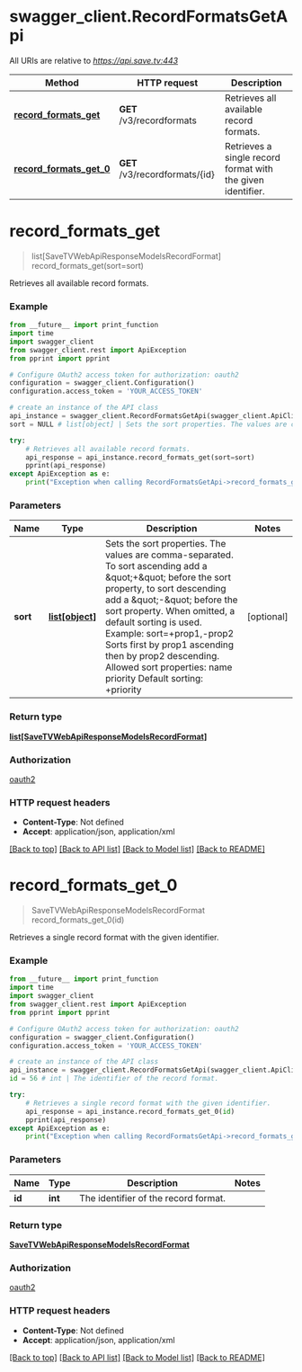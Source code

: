 # swagger_client.RecordFormatsGetApi

All URIs are relative to *https://api.save.tv:443*

Method | HTTP request | Description
------------- | ------------- | -------------
[**record_formats_get**](RecordFormatsGetApi.md#record_formats_get) | **GET** /v3/recordformats | Retrieves all available record formats.
[**record_formats_get_0**](RecordFormatsGetApi.md#record_formats_get_0) | **GET** /v3/recordformats/{id} | Retrieves a single record format with the given identifier.


# **record_formats_get**
> list[SaveTVWebApiResponseModelsRecordFormat] record_formats_get(sort=sort)

Retrieves all available record formats.

### Example
```python
from __future__ import print_function
import time
import swagger_client
from swagger_client.rest import ApiException
from pprint import pprint

# Configure OAuth2 access token for authorization: oauth2
configuration = swagger_client.Configuration()
configuration.access_token = 'YOUR_ACCESS_TOKEN'

# create an instance of the API class
api_instance = swagger_client.RecordFormatsGetApi(swagger_client.ApiClient(configuration))
sort = NULL # list[object] | Sets the sort properties. The values are comma-separated. To sort ascending add a \"+\" before the sort property, to sort descending add a \"-\" before the sort property.    When omitted, a default sorting is used.    Example: sort=+prop1,-prop2    Sorts first by prop1 ascending then by prop2 descending.    Allowed sort properties:    name    priority    Default sorting:    +priority (optional)

try:
    # Retrieves all available record formats.
    api_response = api_instance.record_formats_get(sort=sort)
    pprint(api_response)
except ApiException as e:
    print("Exception when calling RecordFormatsGetApi->record_formats_get: %s\n" % e)
```

### Parameters

Name | Type | Description  | Notes
------------- | ------------- | ------------- | -------------
 **sort** | [**list[object]**](object.md)| Sets the sort properties. The values are comma-separated. To sort ascending add a \&quot;+\&quot; before the sort property, to sort descending add a \&quot;-\&quot; before the sort property.    When omitted, a default sorting is used.    Example: sort&#x3D;+prop1,-prop2    Sorts first by prop1 ascending then by prop2 descending.    Allowed sort properties:    name    priority    Default sorting:    +priority | [optional] 

### Return type

[**list[SaveTVWebApiResponseModelsRecordFormat]**](SaveTVWebApiResponseModelsRecordFormat.md)

### Authorization

[oauth2](../README.md#oauth2)

### HTTP request headers

 - **Content-Type**: Not defined
 - **Accept**: application/json, application/xml

[[Back to top]](#) [[Back to API list]](../README.md#documentation-for-api-endpoints) [[Back to Model list]](../README.md#documentation-for-models) [[Back to README]](../README.md)

# **record_formats_get_0**
> SaveTVWebApiResponseModelsRecordFormat record_formats_get_0(id)

Retrieves a single record format with the given identifier.

### Example
```python
from __future__ import print_function
import time
import swagger_client
from swagger_client.rest import ApiException
from pprint import pprint

# Configure OAuth2 access token for authorization: oauth2
configuration = swagger_client.Configuration()
configuration.access_token = 'YOUR_ACCESS_TOKEN'

# create an instance of the API class
api_instance = swagger_client.RecordFormatsGetApi(swagger_client.ApiClient(configuration))
id = 56 # int | The identifier of the record format.

try:
    # Retrieves a single record format with the given identifier.
    api_response = api_instance.record_formats_get_0(id)
    pprint(api_response)
except ApiException as e:
    print("Exception when calling RecordFormatsGetApi->record_formats_get_0: %s\n" % e)
```

### Parameters

Name | Type | Description  | Notes
------------- | ------------- | ------------- | -------------
 **id** | **int**| The identifier of the record format. | 

### Return type

[**SaveTVWebApiResponseModelsRecordFormat**](SaveTVWebApiResponseModelsRecordFormat.md)

### Authorization

[oauth2](../README.md#oauth2)

### HTTP request headers

 - **Content-Type**: Not defined
 - **Accept**: application/json, application/xml

[[Back to top]](#) [[Back to API list]](../README.md#documentation-for-api-endpoints) [[Back to Model list]](../README.md#documentation-for-models) [[Back to README]](../README.md)

